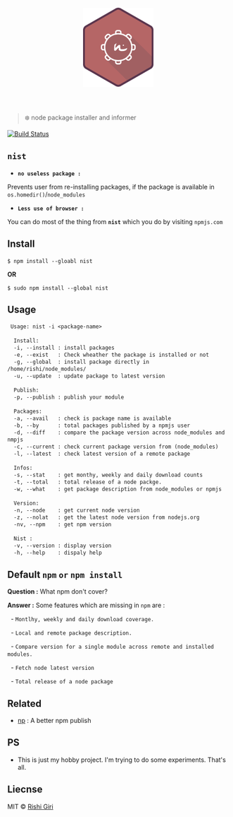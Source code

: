 <h1 align="center">
	<br>
	<img width="160" src="https://raw.githubusercontent.com/CodeDotJS/nist/master/media/nist.png" alt="nist">
	<br>
	<br>
</h1>

> :snowflake: node package installer and informer

[![Build Status](https://travis-ci.org/CodeDotJS/nist.svg?branch=master)](https://travis-ci.org/CodeDotJS/nist)

## __`nist`__

- __`no useless package :`__

Prevents user from re-installing packages, if the package is available in `os.homedir()`/`node_modules`

- __`Less use of browser :`__

You can do most of the thing from __`nist`__ which you do by visiting `npmjs.com`


## Install

```
$ npm install --gloabl nist
```
__OR__
```
$ sudo npm install --global nist
```

## Usage

```
 Usage: nist -i <package-name>

  Install:
  -i, --install : install packages
  -e, --exist   : Check wheather the package is installed or not
  -g, --global  : install package directly in /home/rishi/node_modules/
  -u, --update  : update package to latest version

  Publish:
  -p, --publish : publish your module

  Packages:
  -a, --avail   : check is package name is available
  -b, --by      : total packages published by a npmjs user
  -d, --diff    : compare the package version across node_modules and nmpjs
  -c, --current : check current package version from (node_modules)
  -l, --latest  : check latest version of a remote package

  Infos:
  -s, --stat    : get monthy, weekly and daily download counts
  -t, --total   : total release of a node packge.
  -w, --what    : get package description from node_modules or npmjs

  Version:
  -n, --node    : get current node version
  -z, --nolat   : get the latest node version from nodejs.org
  -nv, --npm    : get npm version

  Nist :
  -v, --version : display version
  -h, --help    : dispaly help
```

## Default __`npm`__  `or`  __`npm install`__

__Question :__ What npm don't cover?

__Answer :__ Some features which are missing in `npm` are :

&nbsp; - `Montlhy, weekly and daily download coverage.`

&nbsp; - `Local and remote package description.`

&nbsp; - `Compare version for a single module across remote and installed modules.`

&nbsp; - `Fetch node latest version`

&nbsp; - `Total release of a node package`


## Related

- [np](https://github.com/sindresorhus/np) : A better npm publish

## PS

- This is just my hobby project. I'm trying to do some experiments. That's all.

## Liecnse

MIT &copy; [Rishi Giri](http://rishigiri.com)
